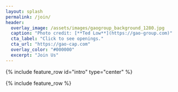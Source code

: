 ```yaml
---
layout: splash
permalink: /join/
header:
  overlay_image: /assets/images/gaogroup_background_1280.jpg
  caption: "Photo credit: [**Ted Low**](https://gao-group.com)"
  cta_label: "Click to see openings."
  cta_url: "https://gao-cap.com"
  overlay_color: "#000000"
  excerpt: "Join Us"
---
```


{% include feature_row id="intro" type="center" %}

{% include feature_row %}

